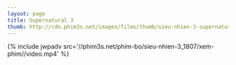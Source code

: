 ```yaml
---
layout: page
title: Supernatural 3
thumb: http://cdn.phim3s.net/images/films/thumb/sieu-nhien-3-supernatural-3-2008.jpg
---
```

{% include jwpadv src='//phim3s.net/phim-bo/sieu-nhien-3_1807/xem-phim//video.mp4' %}